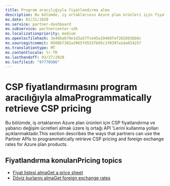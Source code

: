 ```yaml
---
title: Program aracılığıyla fiyatlandırma alma
description: Bu bölümde, iş ortaklarının Azure plan ürünleri için fiyatlandırma ve yabancı değişim ücretleri almak üzere Iş ortağı API 'Lerini kullanma yolları açıklanmaktadır.
ms.date: 01/21/2020
ms.service: partner-dashboard
ms.subservice: partnercenter-sdk
ms.localizationpriority: medium
ms.openlocfilehash: 3e46ba679e1d3a57fce45a19460fef202603bb0c
ms.sourcegitcommit: 0508b7302a3965fd5537b05c1f0397a1da014257
ms.translationtype: MT
ms.contentlocale: tr-TR
ms.lasthandoff: 03/27/2020
ms.locfileid: "97770586"
---
```

# <a name="programmatically-retrieve-csp-pricing"></a><span data-ttu-id="8c697-103">CSP fiyatlandırmasını program aracılığıyla alma</span><span class="sxs-lookup"><span data-stu-id="8c697-103">Programmatically retrieve CSP pricing</span></span>

<span data-ttu-id="8c697-104">Bu bölümde, iş ortaklarının Azure plan ürünleri için CSP fiyatlandırma ve yabancı değişim ücretleri almak üzere Iş ortağı API 'Lerini kullanma yolları açıklanmaktadır.</span><span class="sxs-lookup"><span data-stu-id="8c697-104">This section describes the ways that partners can use the Partner APIs to programmatically retrieve CSP pricing and foreign exchange rates for Azure plan products.</span></span>

## <a name="pricing-topics"></a><span data-ttu-id="8c697-105">Fiyatlandırma konuları</span><span class="sxs-lookup"><span data-stu-id="8c697-105">Pricing topics</span></span>

- [<span data-ttu-id="8c697-106">Fiyat listesi alma</span><span class="sxs-lookup"><span data-stu-id="8c697-106">Get a price sheet</span></span>](get-a-price-sheet.md)
- [<span data-ttu-id="8c697-107">Döviz kurlarını alma</span><span class="sxs-lookup"><span data-stu-id="8c697-107">Get foreign exchange rates</span></span>](get-foreign-exchange-rates.md)
